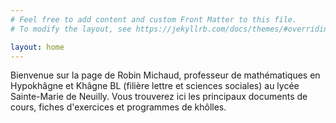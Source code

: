 ```yaml
---
# Feel free to add content and custom Front Matter to this file.
# To modify the layout, see https://jekyllrb.com/docs/themes/#overriding-theme-defaults

layout: home
---
```


Bienvenue sur la page de Robin Michaud, professeur de mathématiques en Hypokhâgne et Khâgne BL (filière lettre et sciences sociales) au lycée Sainte-Marie de Neuilly. Vous trouverez ici les principaux documents de cours, fiches d'exercices et programmes de khôlles.